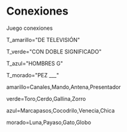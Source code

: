 
# Conexiones
Juego conexiones

T_amarillo="DE TELEVISIÓN"

T_verde="CON DOBLE SIGNIFICADO"

T_azul="HOMBRES G"

T_morado="PEZ ___"

amarillo=Canales,Mando,Antena,Presentador

verde=Toro,Cerdo,Gallina,Zorro

azul=Marcapasos,Cocodrilo,Venecia,Chica

morado=Luna,Payaso,Gato,Globo
